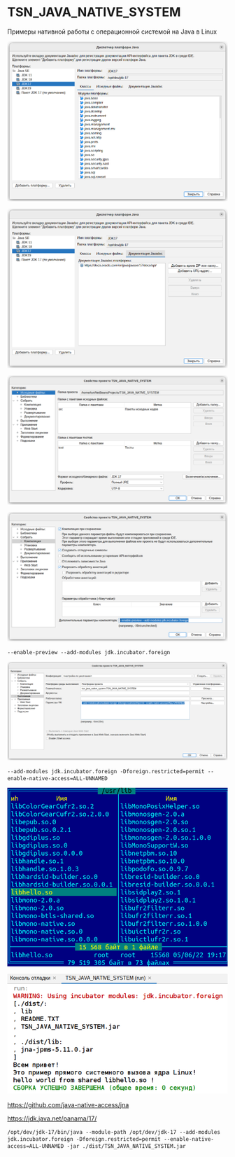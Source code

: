 # TSN_JAVA_NATIVE_SYSTEM
Примеры нативной работы с операционной системой на Java в Linux

![srcreenshot](screenshot1.png)

![srcreenshot](screenshot2.png)

![srcreenshot](screenshot3.png)

![srcreenshot](screenshot4.png)
```
--enable-preview --add-modules jdk.incubator.foreign
```

![srcreenshot](screenshot5.png)
```
--add-modules jdk.incubator.foreign -Dforeign.restricted=permit --enable-native-access=ALL-UNNAMED
```

![srcreenshot](screenshot6.png)

![srcreenshot](screenshot7.png)

https://github.com/java-native-access/jna

https://jdk.java.net/panama/17/

```
/opt/dev/jdk-17/bin/java --module-path /opt/dev/jdk-17 --add-modules jdk.incubator.foreign -Dforeign.restricted=permit --enable-native-access=ALL-UNNAMED -jar ./dist/TSN_JAVA_NATIVE_SYSTEM.jar
```